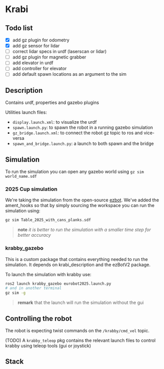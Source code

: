 # Krabi

## Todo list

- [x] add gz plugin for odometry
- [x] add gz sensor for lidar
- [ ] correct lidar specs in urdf (laserscan or lidar)
- [ ] add gz plugin for magnetic grabber
- [ ] add elevator in urdf
- [ ] add controller for elevator
- [ ] add default spawn locations as an argument to the sim

## Description

Contains urdf, properties and gazebo plugins

Utilities launch files:

- `display.launch.xml`: to visualize the urdf
- `spawn.launch.py`: to spawn the robot in a running gazebo simulation
- `gz_bridge.launch.xml`: to connect the robot gz topic to ros and vice-versa
- `spawn_and_bridge.launch.py`: a launch to both spawn and the bridge

## Simulation

To run the simulation you can open any gazebo world using `gz sim world_name.sdf`

### 2025 Cup simulation

We're taking the simulation from the open-source [ezbot](https://github.com/VincidaB/ezBotV2.git).
We've added the ament_hooks so that by simply sourcing the workspace
you can run the simulation using:

```bash
gz sim Table_2025_with_cans_planks.sdf
```

> **note** *it is better to run the simulation with a smaller time step for
> better accuracy*

### krabby_gazebo

This is a custom package that contains everything needed to run the simulation.
It depends on krabi_description and the ezBotV2 package.

To launch the simulation with krabby use:

```bash
ros2 launch krabby_gazebo eurobot2025.launch.py
# and in another terminal
gz sim -g
```

> **remark** that the launch will run the simulation without the gui

## Controlling the robot

The robot is expecting twist commands on the `/krabby/cmd_vel` topic.

(TODO) A `krabby_teleop` pkg contains the relevant launch files to control
krabby using teleop tools (gui or joystick)

## Stack
